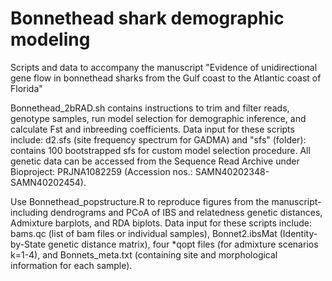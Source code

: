 # Bonnethead shark demographic modeling
Scripts and data to accompany the manuscript "Evidence of unidirectional gene flow in bonnethead sharks from the Gulf coast to the Atlantic coast of Florida"

Bonnethead_2bRAD.sh contains instructions to trim and filter reads, genotype samples, run model selection for demographic inference, and calculate Fst and inbreeding coefficients. Data input for these scripts include: d2.sfs (site frequency spectrum for GADMA) and "sfs" (folder): contains 100 bootstrapped sfs for custom model selection procedure. All genetic data can be accessed from the Sequence Read Archive under Bioproject: PRJNA1082259 (Accession nos.: SAMN40202348- SAMN40202454).

Use Bonnethead_popstructure.R to reproduce figures from the manuscript- including dendrograms and PCoA of IBS and relatedness genetic distances, Admixture barplots, and RDA biplots. Data input for these scripts include: bams.qc (list of bam files or individual samples), Bonnet2.ibsMat (Identity-by-State genetic distance matrix), four *qopt files (for admixture scenarios k=1-4), and Bonnets_meta.txt (containing site and morphological information for each sample).
